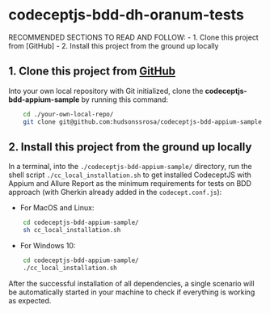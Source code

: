 # codeceptjs-bdd-dh-oranum-tests

RECOMMENDED SECTIONS TO READ AND FOLLOW:
    - 1. Clone this project from [GitHub]
    - 2. Install this project from the ground up locally

## 1. Clone this project from [GitHub](https://github.com/hudsonssrosa/codeceptjs-bdd-appium-sample)

Into your own local repository with Git initialized, clone the **codeceptjs-bdd-appium-sample** by running this command:

```bash
    cd ./your-own-local-repo/
    git clone git@github.com:hudsonssrosa/codeceptjs-bdd-appium-sample.git
```

## 2. Install this project from the ground up locally

In a terminal, into the `./codeceptjs-bdd-appium-sample/` directory, run the shell script `./cc_local_installation.sh` to get installed CodeceptJS with Appium and Allure Report as the minimum requirements for tests on BDD approach (with Gherkin already added in the `codecept.conf.js`):

- For MacOS and Linux:

```bash
    cd codeceptjs-bdd-appium-sample/
    sh cc_local_installation.sh
```

- For Windows 10:

```bash
    cd codeceptjs-bdd-appium-sample/
    ./cc_local_installation.sh
```

After the successful installation of all dependencies, a single scenario will be automatically started in your machine to check if everything is working as expected.
